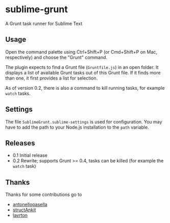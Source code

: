 sublime-grunt
=============

A Grunt task runner for Sublime Text

## Usage

Open the command palette using Ctrl+Shift+P (or Cmd+Shift+P on Mac, respectively)
and choose the "Grunt" command.

The plugin expects to find a Grunt file (`Gruntfile.js`) in an open folder.
It displays a list of available Grunt tasks out of this Grunt file.
If it finds more than one, it first provides a list for selection.

As of version 0.2, there is also a command to kill running tasks, for example
`watch` tasks.

## Settings

The file `SublimeGrunt.sublime-settings` is used for configuration.
You may have to add the path to your Node.js installation to the `path`
variable.

## Releases

* 0.1 Initial release
* 0.2 Rewrite; supports Grunt >= 0.4, tasks can be killed (for example the `watch` task)

## Thanks

Thanks for some contributions go to

* [antonellopasella](https://github.com/antonellopasella)
* [structAnkit](https://github.com/structAnkit)
* [lavrton](https://github.com/lavrton)